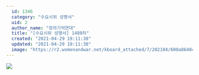 ```yaml
---
  id: 1346
  category: "수요시위 성명서"
  uid: 2
  author_name: "정의기억연대"
  title: "[수요시위 성명서] 1489차"
  created: "2021-04-29 19:11:38"
  updated: "2021-04-29 19:11:38"
  image: "https://r2.womenandwar.net/kboard_attached/7/202104/608a8640c198e8979374.jpg"
---
```

![](https://r2.womenandwar.net/kboard_attached/7/202104/608a8640c198e8979374.jpg)